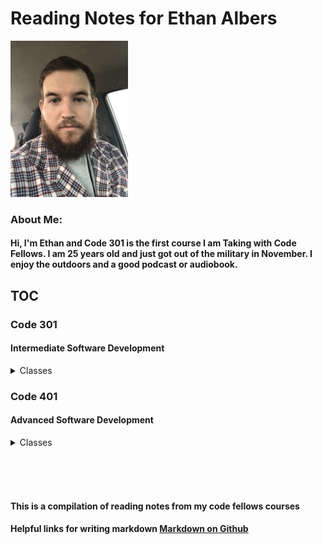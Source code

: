 # Reading Notes for Ethan Albers

<img src="Headshot.jpeg" height=250px>

### About Me:

#### Hi, I'm Ethan and Code 301 is the first course I am Taking with Code Fellows. I am 25 years old and just got out of the military in November. I enjoy the outdoors and a good podcast or audiobook.

## TOC

### Code 301

#### Intermediate Software Development

<details close><summary>Classes</summary>

<a href="https://github.com/ekalbers/reading-notes/blob/main/301/class01.md">Class 01 - Intro to React and Components</a>
<br>
<a href="https://github.com/ekalbers/reading-notes/blob/main/301/class02.md">Class 02 - State and Props</a>
<br>

</details>

### Code 401

#### Advanced Software Development

<details close><summary>Classes</summary>

</details>

<br><br><br>

#### This is a compilation of reading notes from my code fellows courses

#### Helpful links for writing markdown [Markdown on Github](https://docs.github.com/en/get-started/writing-on-github/getting-started-with-writing-and-formatting-on-github/basic-writing-and-formatting-syntax)
